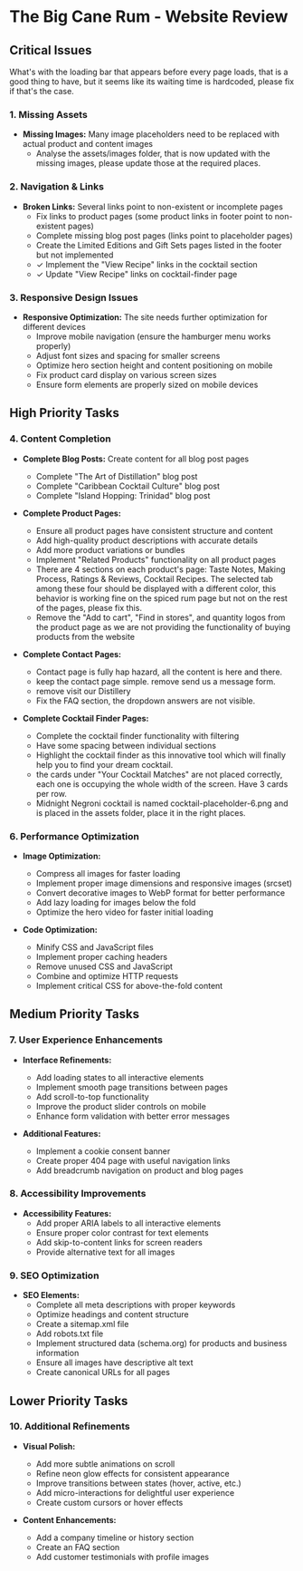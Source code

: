 # The Big Cane Rum - Website Review

## Critical Issues
What's with the loading bar that appears before every page loads, that is a good thing to have, but it seems like its waiting time is hardcoded, please fix if that's the case.
### 1. Missing Assets
- **Missing Images:** Many image placeholders need to be replaced with actual product and content images
  - Analyse the assets/images folder, that is now updated with the missing images, please update those at the required places.
### 2. Navigation & Links
- **Broken Links:** Several links point to non-existent or incomplete pages
  - Fix links to product pages (some product links in footer point to non-existent pages)
  - Complete missing blog post pages (links point to placeholder pages)
  - Create the Limited Editions and Gift Sets pages listed in the footer but not implemented
  - ✓ Implement the "View Recipe" links in the cocktail section
  - ✓ Update "View Recipe" links on cocktail-finder page


### 3. Responsive Design Issues
- **Responsive Optimization:** The site needs further optimization for different devices
  - Improve mobile navigation (ensure the hamburger menu works properly)
  - Adjust font sizes and spacing for smaller screens
  - Optimize hero section height and content positioning on mobile
  - Fix product card display on various screen sizes
  - Ensure form elements are properly sized on mobile devices

## High Priority Tasks

### 4. Content Completion
- **Complete Blog Posts:** Create content for all blog post pages
  - Complete "The Art of Distillation" blog post
  - Complete "Caribbean Cocktail Culture" blog post
  - Complete "Island Hopping: Trinidad" blog post

- **Complete Product Pages:**
  - Ensure all product pages have consistent structure and content
  - Add high-quality product descriptions with accurate details
  - Add more product variations or bundles
  - Implement "Related Products" functionality on all product pages
  - There are 4 sections on each product's page: Taste Notes, Making Process, Ratings & Reviews, Cocktail Recipes. The selected tab among these four should be displayed with a different color, this behavior is working fine on the spiced rum page but not on the rest of the pages, please fix this.
  - Remove the "Add to cart", "Find in stores", and quantity logos from the product page as we are not providing the functionality of buying products from the website

- **Complete Contact Pages:**
  - Contact page is fully hap hazard, all the content is here and there.
  - keep the contact page simple. remove send us a message form.
  - remove visit our Distillery 
  - Fix the FAQ section, the dropdown answers are not visible.

- **Complete Cocktail Finder Pages:**
  - Complete the cocktail finder functionality with filtering
  - Have some spacing between individual sections
  - Highlight the cocktail finder as this innovative tool which will finally help you to find your dream cocktail.
  - the cards under "Your Cocktail Matches" are not placed correctly, each one is occupying the whole width of the screen. Have 3 cards per row. 
  - Midnight Negroni cocktail is named cocktail-placeholder-6.png and is placed in the assets folder, place it in the right places.


### 6. Performance Optimization
- **Image Optimization:**
  - Compress all images for faster loading
  - Implement proper image dimensions and responsive images (srcset)
  - Convert decorative images to WebP format for better performance
  - Add lazy loading for images below the fold
  - Optimize the hero video for faster initial loading

- **Code Optimization:**
  - Minify CSS and JavaScript files
  - Implement proper caching headers
  - Remove unused CSS and JavaScript
  - Combine and optimize HTTP requests
  - Implement critical CSS for above-the-fold content

## Medium Priority Tasks

### 7. User Experience Enhancements
- **Interface Refinements:**
  - Add loading states to all interactive elements
  - Implement smooth page transitions between pages
  - Add scroll-to-top functionality
  - Improve the product slider controls on mobile
  - Enhance form validation with better error messages

- **Additional Features:**
  - Implement a cookie consent banner
  - Create proper 404 page with useful navigation links
  - Add breadcrumb navigation on product and blog pages

### 8. Accessibility Improvements
- **Accessibility Features:**
  - Add proper ARIA labels to all interactive elements
  - Ensure proper color contrast for text elements
  - Add skip-to-content links for screen readers
  - Provide alternative text for all images

### 9. SEO Optimization
- **SEO Elements:**
  - Complete all meta descriptions with proper keywords
  - Optimize headings and content structure
  - Create a sitemap.xml file
  - Add robots.txt file
  - Implement structured data (schema.org) for products and business information
  - Ensure all images have descriptive alt text
  - Create canonical URLs for all pages

## Lower Priority Tasks

### 10. Additional Refinements
- **Visual Polish:**
  - Add more subtle animations on scroll
  - Refine neon glow effects for consistent appearance
  - Improve transitions between states (hover, active, etc.)
  - Add micro-interactions for delightful user experience
  - Create custom cursors or hover effects

- **Content Enhancements:**
  - Add a company timeline or history section
  - Create an FAQ section
  - Add customer testimonials with profile images
